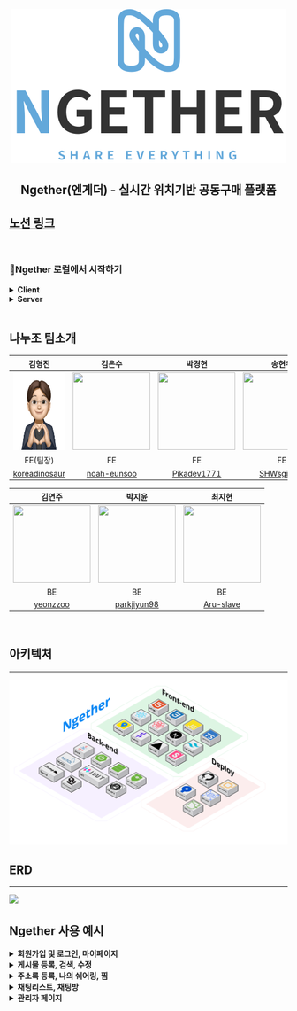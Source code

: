 <div align="center">
 <img src="client/public/logos/logoBig.svg">
<h2>Ngether(엔게더) - 실시간 위치기반 공동구매 플랫폼</h2>
</div>
<h2>
<a href="https://www.notion.so/codestates/b6d94a84cd10493793b629eb74a3f35c?p=f90ea549c5754a8ebd1ca62ea3d3f7c1&pm=s">노션 링크</a>
</h2>
<br>

### 🚀Ngether 로컬에서 시작하기

<details markdown="1">
<summary><strong>Client</strong></summary>

<h4 style="color:#5ad7b7"><strong>yarn install</strong></h4>
<p>개발에 필요한 패키지들을 설치합니다.</p>

<h4 style="color:#5ad7b7"><strong>yarn dev</strong></h4>
<p>개발 모드로 앱을 실행합니다.
브라우저에서 https://localhost:3443으로 실행됩니다.</p>

<h4 style="color:#5ad7b7"><strong>yarn build</strong></h4>
<p>작업 완료 후 배포를 위한 build폴더가 생성됩니다.</p>
<h4 style="color:#5ad7b7"><strong>https 서버 시작하기</strong></h4>
<p>http에서는 지도 서비스를 지원하지 않습니다. https 환경에서 앱을 시작해주시기 바랍니다</p>
<p>mac에서 설치하기</p>
<p>brew install mkcert</p>
<p>Linux에서 설치하기</p>
<p>sudo apt install libnss3-tools</p>
<p>공통</p>
<p>mkcert key.pem cert.pem 입력 후 파일명 key.pem과 cert.pem으로 변경</p>
</details>


<details markdown="1">
<summary><strong>Server</strong></summary>
<h4 style="color:#cc6cab"><strong> aws와 github actions를 사용하여 서버 배포하기</strong></h4>
<ol>
    <li>레포지토리에 변화가 생기면 Github Actions 작동</li>
    <li>프로젝트 빌드 결과물(.jar)을 S3로 전송 및 저장 </li>
    <li>Amazon CodeDeploy에 배포 명령 </li>
    <li>S3에서 Amazon CodeDeploy에 프로젝트 빌드 결과물(.jar) 전달</li>
    <li>EC2 배포 및 실행</li>
</ol>
</details>
<br>

## 나누조 팀소개


|김형진|김은수|박경현|송현우|
|:--:|:--:|:--:|:--:|
|[<img width="140px" height="140px" src="readmeImage/김형진.png">](https://raw.githubusercontent.com/codestates-seb/seb41_main_024/readme/readmeImage/%EA%B9%80%ED%98%95%EC%A7%84.png)|[<img width="140px" height="140px" src="https://cdn.discordapp.com/attachments/1059639201731182705/1070205097600102470/c2aabf0408d26d274d05aef03f83a9d2-sticker.png">](https://raw.githubusercontent.com/codestates-seb/seb41_main_024/readme/readmeImage/%EA%B9%80%EC%9D%80%EC%88%98.png)|[<img width="140px" height="140px" src="https://cdn.discordapp.com/attachments/1059639201731182705/1070205298029101126/4b505b32b.PNG">](https://raw.githubusercontent.com/codestates-seb/seb41_main_024/readme/readmeImage/%EB%B0%95%EA%B2%BD%ED%98%84.png)|[<img width="140px" height="140px" src="https://cdn.discordapp.com/attachments/1059639201731182705/1070203560626769941/da4ef0c91fc0ee99c1609cfa58fc86d4-sticker.png">](https://raw.githubusercontent.com/codestates-seb/seb41_main_024/readme/readmeImage/%EC%86%A1%ED%98%84%EC%9A%B0.png)|
|FE(팀장)|FE|FE|FE|
|[koreadinosaur](https://github.com/koreadinosaur)|[noah-eunsoo](https://github.com/noah-eunsoo)|[Pikadev1771](https://github.com/Pikadev1771)|[SHWsgithub](https://github.com/SHWsgithub)|

|김연주|박지윤|최지현|
|:--:|:--:|:--:|
|[<img width="140px" height="140px" src="https://cdn.discordapp.com/attachments/1059639201731182705/1070203709843329034/ec9c5931875927fc181542a8cdb6a853-sticker.png">](https://raw.githubusercontent.com/codestates-seb/seb41_main_024/readme/readmeImage/%EA%B9%80%EC%97%B0%EC%A3%BC.png)|[<img width="140px" height="140px" src="https://cdn.discordapp.com/attachments/1059639201731182705/1070204891747844106/5392d2c8940c52f0ebe0f02e4edd2d20-sticker.png">](https://raw.githubusercontent.com/codestates-seb/seb41_main_024/readme/readmeImage/%EB%B0%95%EC%A7%80%EC%9C%A4.png)|[<img width="140px" height="140px" src="https://cdn.discordapp.com/attachments/1059639201731182705/1070203285740458015/ee5b2ccd5d8e0f65e76a42869822cfee-sticker.png">](https://raw.githubusercontent.com/codestates-seb/seb41_main_024/readme/readmeImage/%EC%B5%9C%EC%A7%80%ED%98%84.png)|
|BE|BE|BE|
|[yeonzzoo](https://github.com/yeonzzoo)|[parkjiyun98](https://github.com/parkjiyun98)|[Aru-slave](https://github.com/Aru-slave)|



<br>

## 아키텍처

---
<img src="https://github.com/codestates-seb/seb41_main_024/blob/readme/readmeImage/Web_App_Reference_Architecture_3.png" />
<br>

## ERD
---
<img src="https://s3.us-west-2.amazonaws.com/secure.notion-static.com/8a217a16-9f28-4b67-bebc-330be74c4288/ERD_ScreenShot.png?X-Amz-Algorithm=AWS4-HMAC-SHA256&X-Amz-Content-Sha256=UNSIGNED-PAYLOAD&X-Amz-Credential=AKIAT73L2G45EIPT3X45%2F20230201%2Fus-west-2%2Fs3%2Faws4_request&X-Amz-Date=20230201T054605Z&X-Amz-Expires=86400&X-Amz-Signature=8b7f09fb32a834a3d8ffe5a968b0bbfc7c788488c14c3e6467ea5ac1c0375bd2&X-Amz-SignedHeaders=host&response-content-disposition=filename%3D%22ERD%2520ScreenShot.png%22&x-id=GetObject">

## Ngether 사용 예시

<details markdown="1">
<summary><strong>회원가입 및 로그인, 마이페이지</strong></summary>
메인페이지
<br>
<img width="100%" src="https://raw.githubusercontent.com/codestates-seb/seb41_main_024/readme/readmeImage/appUserFlow/ngether.xyz_main.png" />
회원가입
<br>
<img width="100%" src="https://github.com/codestates-seb/seb41_main_024/blob/readme/readmeImage/appUserFlow/%ED%9A%8C%EC%9B%90%EA%B0%80%EC%9E%85.gif" />
로그인
<br>
<img width="100%" src="https://raw.githubusercontent.com/codestates-seb/seb41_main_024/readme/readmeImage/appUserFlow/login.gif" />
마이페이지
<br>
<img width="100%" src="https://github.com/codestates-seb/seb41_main_024/blob/readme/readmeImage/appUserFlow/edit-profile.gif" />

</details>
<details markdown="1">
<summary><strong>게시물 등록, 검색, 수정</strong></summary>
게시물 등록
<br>
<img width="100%" src="https://raw.githubusercontent.com/codestates-seb/seb41_main_024/readme/readmeImage/appUserFlow/ngether.xyz_main.png" />

검색
<br>
<img width="100%" src="https://raw.githubusercontent.com/codestates-seb/seb41_main_024/readme/readmeImage/appUserFlow/search.gif" />


수정
<br>
<img width="100%" src="https://raw.githubusercontent.com/codestates-seb/seb41_main_024/readme/readmeImage/appUserFlow/edit.gif" />

삭제
<br>
<img width="100%" src="https://github.com/codestates-seb/seb41_main_024/blob/readme/readmeImage/appUserFlow/delete.gif" />
</details>

<details markdown="1">
<summary><strong>주소록 등록, 나의 쉐어링, 찜</strong></summary>
주소롱 등록
<br>
<img width="100%" src="https://github.com/codestates-seb/seb41_main_024/blob/readme/readmeImage/appUserFlow/location-save.gif" />

나의 쉐어링 
<br>
<img width="100%" src="https://github.com/codestates-seb/seb41_main_024/blob/readme/readmeImage/appUserFlow/my-sharing.gif" />

1:1 문의 등록
<br>
<img width="100%" src="https://github.com/codestates-seb/seb41_main_024/blob/readme/readmeImage/appUserFlow/question.gif" />
</details>

<details markdown="1">
<summary><strong>채팅리스트, 채팅방</strong></summary>

채팅리스트, 채팅방
<br>
<img width="100%" src="https://github.com/codestates-seb/seb41_main_024/blob/readme/readmeImage/appUserFlow/chatting.gif" />

</details>

<details markdown="1">
<summary><strong>관리자 페이지</strong></summary>
1:1 문의 답변
<br>
<img width="100%" src="https://github.com/codestates-seb/seb41_main_024/blob/readme/readmeImage/appUserFlow/Answer.gif" />

유저 정지
<br>
<img width="100%" src="https://github.com/codestates-seb/seb41_main_024/blob/readme/readmeImage/appUserFlow/blockuser.gif" />



</details>



